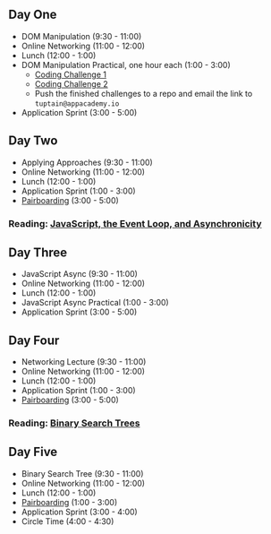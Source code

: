 ## Day One

* DOM Manipulation (9:30 - 11:00)
* Online Networking (11:00 - 12:00)
* Lunch (12:00 - 1:00)
* DOM Manipulation Practical, one hour each (1:00 - 3:00)
  * [Coding Challenge 1](https://github.com/appacademy/graduated-job_seeker-program/blob/master/projects/react.md)
  * [Coding Challenge 2](https://github.com/appacademy/graduated-job_seeker-program/blob/master/projects/tic-tac-toe.md)
  * Push the finished challenges to a repo and email the link to ```tuptain@appacademy.io```
* Application Sprint (3:00 - 5:00)

## Day Two

* Applying Approaches (9:30 - 11:00)
* Online Networking (11:00 - 12:00)
* Lunch (12:00 - 1:00)
* Application Sprint (1:00 - 3:00)
* [Pairboarding](https://github.com/appacademy/graduated-job_seeker-program/tree/master/pairboarding-problems) (3:00 - 5:00)

### Reading: [JavaScript, the Event Loop, and Asynchronicity](https://github.com/appacademy/graduated-job_seeker-program/tree/master/week-2/js_eventloop_asynchronicity)

## Day Three

* JavaScript Async (9:30 - 11:00)
* Online Networking (11:00 - 12:00)
* Lunch (12:00 - 1:00)
* JavaScript Async Practical (1:00 - 3:00)
* Application Sprint (3:00 - 5:00)

## Day Four

* Networking Lecture (9:30 - 11:00)
* Online Networking (11:00 - 12:00)
* Lunch (12:00 - 1:00)
* Application Sprint (1:00 - 3:00)
* [Pairboarding](https://github.com/appacademy/graduated-job_seeker-program/tree/master/pairboarding-problems) (3:00 - 5:00)

### Reading: [Binary Search Trees](https://github.com/appacademy/graduated-job_seeker-program/tree/master/week-2/binary_search_trees)

## Day Five

* Binary Search Tree (9:30 - 11:00)
* Online Networking (11:00 - 12:00)
* Lunch (12:00 - 1:00)
* [Pairboarding](https://github.com/appacademy/graduated-job_seeker-program/tree/master/pairboarding-problems) (1:00 - 3:00)
* Application Sprint (3:00 - 4:00)
* Circle Time (4:00 - 4:30)
